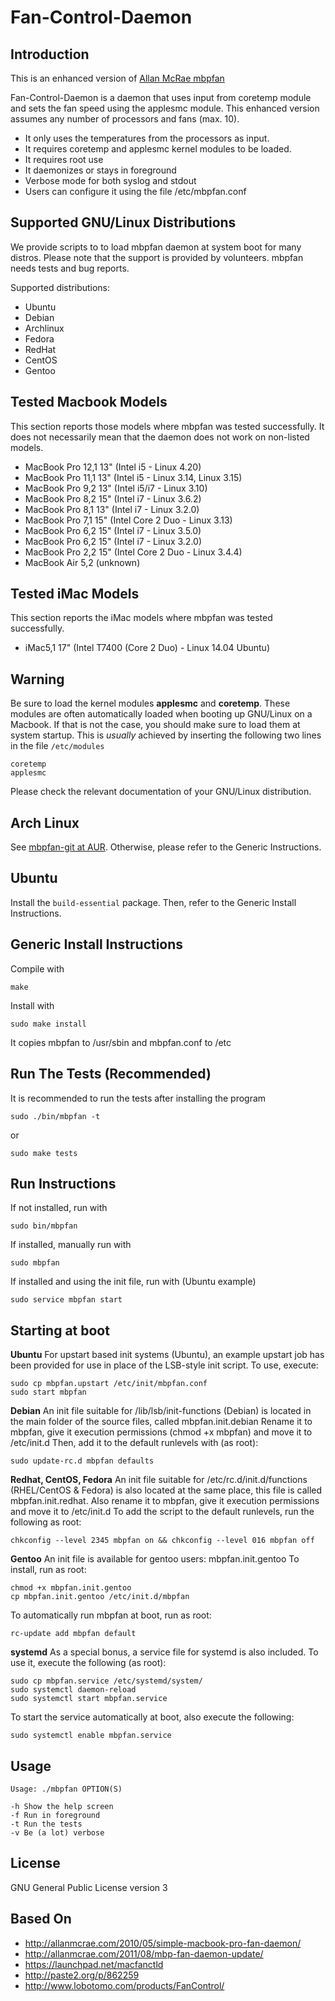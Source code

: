 Fan-Control-Daemon
====================

Introduction
---------------------
This is an enhanced version of [Allan McRae mbpfan](http://allanmcrae.com/2010/05/simple-macbook-pro-fan-daemon/)

Fan-Control-Daemon is a daemon that uses input from coretemp module and sets the fan speed using the applesmc module. 
This enhanced version assumes any number of processors and fans (max. 10).

*  It only uses the temperatures from the processors as input.
*  It requires coretemp and applesmc kernel modules to be loaded.
*  It requires root use
*  It daemonizes or stays in foreground
*  Verbose mode for both syslog and stdout
*  Users can configure it using the file /etc/mbpfan.conf


Supported GNU/Linux Distributions
---------------------------------
We provide scripts to to load mbpfan daemon at system boot for many distros.
Please note that the support is provided by volunteers. mbpfan needs tests and bug reports.

Supported distributions:

- Ubuntu
- Debian
- Archlinux
- Fedora
- RedHat
- CentOS
- Gentoo


Tested Macbook Models
---------------------
This section reports those models where mbpfan was tested successfully. It does not necessarily mean that the daemon does not work on non-listed models. 

- MacBook Pro 12,1 13"  (Intel i5 - Linux 4.20)
- MacBook Pro 11,1 13"  (Intel i5 - Linux 3.14, Linux 3.15)
- MacBook Pro 9,2 13"  (Intel i5/i7 - Linux 3.10)
- MacBook Pro 8,2 15"  (Intel i7 - Linux 3.6.2)
- MacBook Pro 8,1 13"  (Intel i7 - Linux 3.2.0)
- MacBook Pro 7,1 15"  (Intel Core 2 Duo - Linux 3.13)
- MacBook Pro 6,2 15"  (Intel i7 - Linux 3.5.0)
- MacBook Pro 6,2 15"  (Intel i7 - Linux 3.2.0)
- MacBook Pro 2,2 15"  (Intel Core 2 Duo - Linux 3.4.4)
- MacBook Air 5,2 (unknown)

Tested iMac Models
------------------
This section reports the iMac models where mbpfan was tested successfully.

- iMac5,1 17" (Intel T7400 (Core 2 Duo) - Linux 14.04 Ubuntu)

Warning
-------
Be sure to load the kernel modules **applesmc** and **coretemp**.
These modules are often automatically loaded when booting up GNU/Linux on a Macbook. If that is not the case, you should make sure to load them at system startup. This is _usually_ achieved by inserting the following two lines in the file `/etc/modules`
```
coretemp
applesmc
```

Please check the relevant documentation of your GNU/Linux distribution.

Arch Linux
---------
See [mbpfan-git at AUR](https://aur.archlinux.org/packages/mbpfan-git/).
Otherwise, please refer to the Generic Instructions.


Ubuntu
------

Install the ```build-essential``` package.
Then, refer to the Generic Install Instructions.


Generic Install Instructions
-------------------------
Compile with

    make

Install with

    sudo make install

It copies mbpfan to /usr/sbin and mbpfan.conf to /etc


Run The Tests (Recommended)
---------------------------
It is recommended to run the tests after installing the program

    sudo ./bin/mbpfan -t

or

    sudo make tests


Run Instructions
----------------
If not installed, run with

    sudo bin/mbpfan

If installed, manually run with

    sudo mbpfan

If installed and using the init file, run with (Ubuntu example)

    sudo service mbpfan start


Starting at boot
----------------
**Ubuntu**
For upstart based init systems (Ubuntu), an example upstart job has been
provided for use in place of the LSB-style init script. 
To use, execute:

    sudo cp mbpfan.upstart /etc/init/mbpfan.conf
    sudo start mbpfan

**Debian**
An init file suitable for /lib/lsb/init-functions (Debian) 
is located in the main folder of the source files, called mbpfan.init.debian
Rename it to mbpfan, give it execution permissions (chmod +x mbpfan)
and move it to /etc/init.d
Then, add it to the default runlevels with (as root):

    sudo update-rc.d mbpfan defaults

**Redhat, CentOS, Fedora**
An init file suitable for /etc/rc.d/init.d/functions
(RHEL/CentOS & Fedora) is also located at the same place, this file is called
mbpfan.init.redhat. Also rename it to mbpfan, give it execution permissions
and move it to /etc/init.d
To add the script to the default runlevels, run the following as root:

    chkconfig --level 2345 mbpfan on && chkconfig --level 016 mbpfan off

**Gentoo**
An init file is available for gentoo users: mbpfan.init.gentoo
To install, run as root:

    chmod +x mbpfan.init.gentoo
    cp mbpfan.init.gentoo /etc/init.d/mbpfan

To automatically run mbpfan at boot, run as root:

    rc-update add mbpfan default


**systemd**
As a special bonus, a service file for systemd is also included. To use it,
execute the following (as root):

    sudo cp mbpfan.service /etc/systemd/system/
    sudo systemctl daemon-reload
    sudo systemctl start mbpfan.service

To start the service automatically at boot, also execute the following:

    sudo systemctl enable mbpfan.service


Usage
-------

    Usage: ./mbpfan OPTION(S)

    -h Show the help screen
    -f Run in foreground
    -t Run the tests
    -v Be (a lot) verbose


License
---------------------
GNU General Public License version 3


Based On
---------------------
* http://allanmcrae.com/2010/05/simple-macbook-pro-fan-daemon/
* http://allanmcrae.com/2011/08/mbp-fan-daemon-update/
* https://launchpad.net/macfanctld
* http://paste2.org/p/862259
* http://www.lobotomo.com/products/FanControl/

